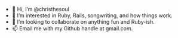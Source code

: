 - 👋 Hi, I’m @christhesoul
- 👀 I’m interested in Ruby, Rails, songwriting, and how things work.
- 💞️ I’m looking to collaborate on anything fun and Ruby-ish.
- 📫 Email me with my Github handle at gmail.com.
<!---
christhesoul/christhesoul is a ✨ special ✨ repository because its `README.md` (this file) appears on your GitHub profile.
You can click the Preview link to take a look at your changes.
--->
